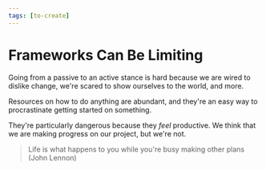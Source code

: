 ```yaml
---
tags: [to-create]
---
```


# Frameworks Can Be Limiting

Going from a passive to an active stance is hard because we are wired to dislike change, we're scared to show ourselves to the world, and more.

Resources on how to do anything are abundant, and they're an easy way to procrastinate getting started on something.

They're particularly dangerous because they _feel_ productive. We think that we are making progress on our project, but we're not.

> Life is what happens to you while you're busy making other plans (John Lennon)
